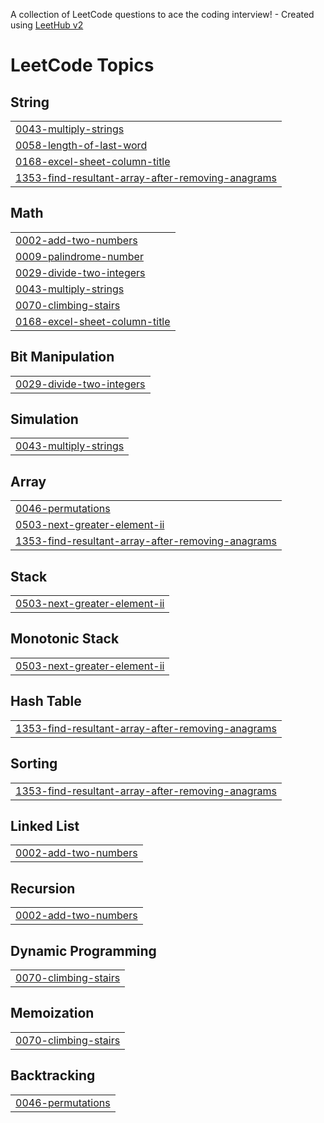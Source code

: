 A collection of LeetCode questions to ace the coding interview! - Created using [LeetHub v2](https://github.com/arunbhardwaj/LeetHub-2.0)
<!---LeetCode Topics Start-->
# LeetCode Topics
## String
|  |
| ------- |
| [0043-multiply-strings](https://github.com/Gundekari-Srinidhi/OCTOBER-2025/tree/master/0043-multiply-strings) |
| [0058-length-of-last-word](https://github.com/Gundekari-Srinidhi/OCTOBER-2025/tree/master/0058-length-of-last-word) |
| [0168-excel-sheet-column-title](https://github.com/Gundekari-Srinidhi/OCTOBER-2025/tree/master/0168-excel-sheet-column-title) |
| [1353-find-resultant-array-after-removing-anagrams](https://github.com/Gundekari-Srinidhi/OCTOBER-2025/tree/master/1353-find-resultant-array-after-removing-anagrams) |
## Math
|  |
| ------- |
| [0002-add-two-numbers](https://github.com/Gundekari-Srinidhi/OCTOBER-2025/tree/master/0002-add-two-numbers) |
| [0009-palindrome-number](https://github.com/Gundekari-Srinidhi/OCTOBER-2025/tree/master/0009-palindrome-number) |
| [0029-divide-two-integers](https://github.com/Gundekari-Srinidhi/OCTOBER-2025/tree/master/0029-divide-two-integers) |
| [0043-multiply-strings](https://github.com/Gundekari-Srinidhi/OCTOBER-2025/tree/master/0043-multiply-strings) |
| [0070-climbing-stairs](https://github.com/Gundekari-Srinidhi/OCTOBER-2025/tree/master/0070-climbing-stairs) |
| [0168-excel-sheet-column-title](https://github.com/Gundekari-Srinidhi/OCTOBER-2025/tree/master/0168-excel-sheet-column-title) |
## Bit Manipulation
|  |
| ------- |
| [0029-divide-two-integers](https://github.com/Gundekari-Srinidhi/OCTOBER-2025/tree/master/0029-divide-two-integers) |
## Simulation
|  |
| ------- |
| [0043-multiply-strings](https://github.com/Gundekari-Srinidhi/OCTOBER-2025/tree/master/0043-multiply-strings) |
## Array
|  |
| ------- |
| [0046-permutations](https://github.com/Gundekari-Srinidhi/OCTOBER-2025/tree/master/0046-permutations) |
| [0503-next-greater-element-ii](https://github.com/Gundekari-Srinidhi/OCTOBER-2025/tree/master/0503-next-greater-element-ii) |
| [1353-find-resultant-array-after-removing-anagrams](https://github.com/Gundekari-Srinidhi/OCTOBER-2025/tree/master/1353-find-resultant-array-after-removing-anagrams) |
## Stack
|  |
| ------- |
| [0503-next-greater-element-ii](https://github.com/Gundekari-Srinidhi/OCTOBER-2025/tree/master/0503-next-greater-element-ii) |
## Monotonic Stack
|  |
| ------- |
| [0503-next-greater-element-ii](https://github.com/Gundekari-Srinidhi/OCTOBER-2025/tree/master/0503-next-greater-element-ii) |
## Hash Table
|  |
| ------- |
| [1353-find-resultant-array-after-removing-anagrams](https://github.com/Gundekari-Srinidhi/OCTOBER-2025/tree/master/1353-find-resultant-array-after-removing-anagrams) |
## Sorting
|  |
| ------- |
| [1353-find-resultant-array-after-removing-anagrams](https://github.com/Gundekari-Srinidhi/OCTOBER-2025/tree/master/1353-find-resultant-array-after-removing-anagrams) |
## Linked List
|  |
| ------- |
| [0002-add-two-numbers](https://github.com/Gundekari-Srinidhi/OCTOBER-2025/tree/master/0002-add-two-numbers) |
## Recursion
|  |
| ------- |
| [0002-add-two-numbers](https://github.com/Gundekari-Srinidhi/OCTOBER-2025/tree/master/0002-add-two-numbers) |
## Dynamic Programming
|  |
| ------- |
| [0070-climbing-stairs](https://github.com/Gundekari-Srinidhi/OCTOBER-2025/tree/master/0070-climbing-stairs) |
## Memoization
|  |
| ------- |
| [0070-climbing-stairs](https://github.com/Gundekari-Srinidhi/OCTOBER-2025/tree/master/0070-climbing-stairs) |
## Backtracking
|  |
| ------- |
| [0046-permutations](https://github.com/Gundekari-Srinidhi/OCTOBER-2025/tree/master/0046-permutations) |
<!---LeetCode Topics End-->